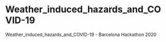 # Weather_induced_hazards_and_COVID-19
Weather_induced_hazards_and_COVID-19 - Barcelona Hackathon 2020
